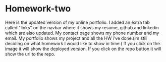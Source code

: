 # Homework-two
Here is the updated version of my online portfolio. I added an extra tab called "links" on the navbar where it shows my resume, github and linkedin which are also updated. My contact page shows my phone number and my email. My portfolio shows my project and all the HW i've done.(im still deciding on what homework I would like to show in time.) If you click on the image it will show the deployed version. If you click on the repo button it will show the url to the repo.


